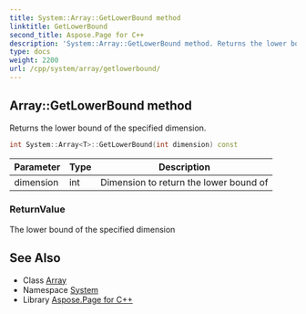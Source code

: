```yaml
---
title: System::Array::GetLowerBound method
linktitle: GetLowerBound
second_title: Aspose.Page for C++
description: 'System::Array::GetLowerBound method. Returns the lower bound of the specified dimension in C++.'
type: docs
weight: 2200
url: /cpp/system/array/getlowerbound/
---
```

## Array::GetLowerBound method


Returns the lower bound of the specified dimension.

```cpp
int System::Array<T>::GetLowerBound(int dimension) const
```


| Parameter | Type | Description |
| --- | --- | --- |
| dimension | int | Dimension to return the lower bound of |

### ReturnValue

The lower bound of the specified dimension

## See Also

* Class [Array](../)
* Namespace [System](../../)
* Library [Aspose.Page for C++](../../../)
